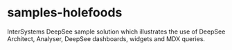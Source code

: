 # samples-holefoods
InterSystems DeepSee sample solution which illustrates the use of DeepSee Architect, Analyser, DeepSee dashboards, widgets and MDX queries.
